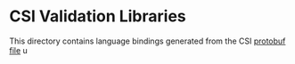 # CSI Validation Libraries
This directory contains language bindings generated from the CSI [protobuf file](../csi.proto) u